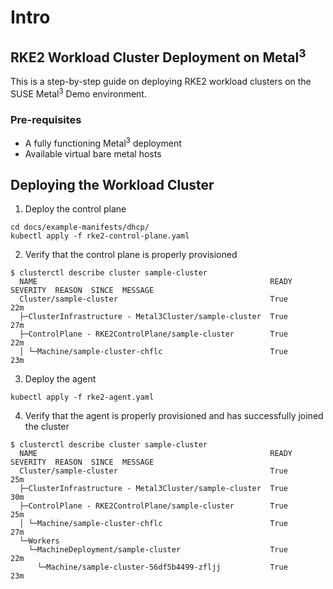 # Intro

## RKE2 Workload Cluster Deployment on Metal<sup>3</sup>

This is a step-by-step guide on deploying RKE2 workload clusters on the SUSE Metal<sup>3</sup> Demo environment.

### Pre-requisites

- A fully functioning Metal<sup>3</sup> deployment
- Available virtual bare metal hosts

## Deploying the Workload Cluster

1. Deploy the control plane

```shell
cd docs/example-manifests/dhcp/
kubectl apply -f rke2-control-plane.yaml
```

2. Verify that the control plane is properly provisioned

```shell
$ clusterctl describe cluster sample-cluster
  NAME                                                    READY  SEVERITY  REASON  SINCE  MESSAGE
  Cluster/sample-cluster                                  True                     22m
  ├─ClusterInfrastructure - Metal3Cluster/sample-cluster  True                     27m
  ├─ControlPlane - RKE2ControlPlane/sample-cluster        True                     22m
  │ └─Machine/sample-cluster-chflc                        True                     23m
```

3. Deploy the agent

```shell
kubectl apply -f rke2-agent.yaml
```

4. Verify that the agent is properly provisioned and has successfully joined the cluster

```shell
$ clusterctl describe cluster sample-cluster
  NAME                                                    READY  SEVERITY  REASON  SINCE  MESSAGE
  Cluster/sample-cluster                                  True                     25m
  ├─ClusterInfrastructure - Metal3Cluster/sample-cluster  True                     30m
  ├─ControlPlane - RKE2ControlPlane/sample-cluster        True                     25m
  │ └─Machine/sample-cluster-chflc                        True                     27m
  └─Workers
    └─MachineDeployment/sample-cluster                    True                     22m
      └─Machine/sample-cluster-56df5b4499-zfljj           True                     23m
```

